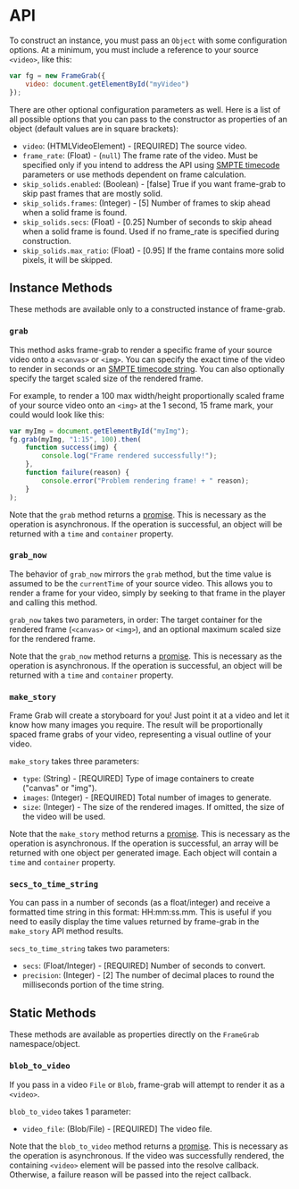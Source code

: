 API
=============

To construct an instance, you must pass an `Object` with some configuration options.
At a minimum, you must include a reference to your source `<video>`, like this:

```javascript
var fg = new FrameGrab({
    video: document.getElementById("myVideo")
});
```

There are other optional configuration parameters as well.  Here is a list of all
possible options that you can pass to the constructor as properties of an object
(default values are in square brackets):
- `video`: (HTMLVideoElement) - [REQUIRED] The source video.
- `frame_rate`: (Float) - (`null`) The frame rate of the video.  Must be specified only if you intend to address the API using [SMPTE timecode][timecode] parameters or use methods dependent on frame calculation.
- `skip_solids.enabled`: (Boolean) - [false] True if you want frame-grab to skip past frames that are mostly solid.
- `skip_solids.frames`: (Integer) - [5] Number of frames to skip ahead when a solid frame is found.
- `skip_solids.secs`: (Float) - [0.25] Number of seconds to skip ahead when a solid frame is found.  Used if no frame_rate is specified during construction.
- `skip_solids.max_ratio`: (Float) - [0.95] If the frame contains more solid pixels, it will be skipped.


## Instance Methods

These methods are available only to a constructed instance of frame-grab.  

### `grab`
This method asks frame-grab to render a specific frame of your source video onto
a `<canvas>` or `<img>`.  You can specify the exact time of the video to render in seconds
or an [SMPTE timecode string][timecode].  You can also optionally specify the
target scaled size of the rendered frame.

For example, to render a 100 max width/height proportionally scaled frame of your
source video onto an `<img>` at the 1 second, 15 frame mark, your could would
look like this:

```javascript
var myImg = document.getElementById("myImg");
fg.grab(myImg, "1:15", 100).then(
    function success(img) {
        console.log("Frame rendered successfully!");
    },
    function failure(reason) {
        console.error("Problem rendering frame! + " reason);
    }
);
```

Note that the `grab` method returns a [promise][promise].  This is necessary as
the operation is asynchronous.  If the operation is successful, an object will be returned 
with a `time` and `container` property.


### `grab_now`
The behavior of `grab_now` mirrors the `grab` method, but the time value is assumed to
be the `currentTime` of your source video.  This allows you to render a frame
for your video, simply by seeking to that frame in the player and calling this method.

`grab_now` takes two parameters, in order: The target container for the rendered frame
(`<canvas>` or `<img>`), and an optional maximum scaled size for the rendered frame.

Note that the `grab_now` method returns a [promise][promise].  This is necessary as
the operation is asynchronous.  If the operation is successful, an object will be returned 
with a `time` and `container` property.

### `make_story`
Frame Grab will create a storyboard for you!  Just point it at a video and let it know
how many images you require.  The result will be proportionally spaced frame grabs of
your video, representing a visual outline of your video.

`make_story` takes three parameters:
- `type`: (String) - [REQUIRED] Type of image containers to create ("canvas" or "img").
- `images`: (Integer) - [REQUIRED] Total number of images to generate.
- `size`: (Integer) - The size of the rendered images.  If omitted, the size of the video will be used.

Note that the `make_story` method returns a [promise][promise].  This is necessary as
the operation is asynchronous.  If the operation is successful, an array will be returned
with one object per generated image.  Each object will contain a `time` and `container`
property.


### `secs_to_time_string`
You can pass in a number of seconds (as a float/integer) and receive a formatted time string
in this format: HH:mm:ss.mm.  This is useful if you need to easily display the time values
returned by frame-grab in the `make_story` API method results. 

`secs_to_time_string` takes two parameters:
- `secs`: (Float/Integer) - [REQUIRED] Number of seconds to convert.
- `precision`: (Integer) - [2] The number of decimal places to round the milliseconds portion of the time string.


## Static Methods

These methods are available as properties directly on the `FrameGrab` namespace/object.  

### `blob_to_video`
If you pass in a video `File` or `Blob`, frame-grab will attempt to render it as a 
`<video>`.

`blob_to_video` takes 1 parameter:
- `video_file`: (Blob/File) - [REQUIRED] The video file.

Note that the `blob_to_video` method returns a [promise][promise].  This is necessary as
the operation is asynchronous.  If the video was successfully rendered, the containing
`<video>` element will be passed into the resolve callback.  Otherwise, a failure reason
will be passed into the reject callback.

[promise]: http://promises-aplus.github.io/promises-spec/
[timecode]: https://documentation.apple.com/en/finalcutpro/usermanual/index.html#chapter=D%26section=5%26tasks=true
